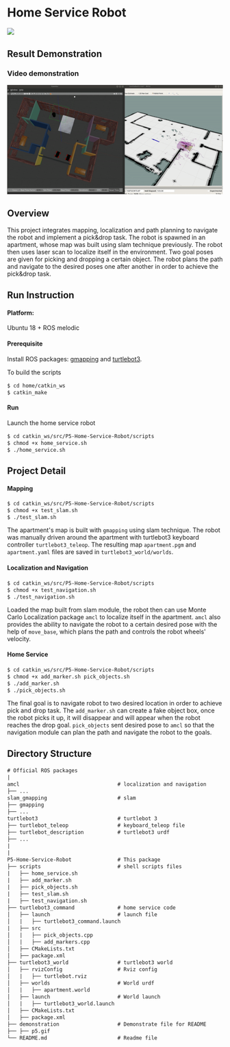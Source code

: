 # Home Service Robot

[![](https://s3-us-west-1.amazonaws.com/udacity-robotics/Extra+Images/RoboND_flag.png)](http://www.udacity.com/robotics)

## Result Demonstration 

### Video demonstration

 [![Video demonstration](./demonstration/P5.gif)](https://youtu.be/-6iFxDoOUwM)

## Overview

This project integrates mapping, localization and path planning to navigate the robot and implement a pick&drop task. The robot is spawned in an apartment, whose map was built using slam technique previously. The robot then uses laser scan to localize itself in the environment. Two goal poses are given for picking and dropping a certain object. The robot plans the path and navigate to the desired poses one after another in order to achieve the pick&drop task.

## Run Instruction
#### Platform:

Ubuntu 18 + ROS melodic

#### Prerequisite

Install ROS packages: [gmapping](http://wiki.ros.org/gmapping) and [turtlebot3](http://wiki.ros.org/turtlebot3?distro=melodic).

To build the scripts

```
$ cd home/catkin_ws
$ catkin_make
```

#### Run

Launch the home service robot

```
$ cd catkin_ws/src/P5-Home-Service-Robot/scripts
$ chmod +x home_service.sh
$ ./home_service.sh
```

## Project Detail

#### Mapping

```
$ cd catkin_ws/src/P5-Home-Service-Robot/scripts
$ chmod +x test_slam.sh
$ ./test_slam.sh
```

The apartment's map is built with `gmapping` using slam technique. The robot was manually driven around the apartment with turtlebot3 keyboard controller `turtlebot3_teleop`. The resulting map `apartment.pgm` and `apartment.yaml` files are saved in `turtlebot3_world/worlds`.

#### Localization and Navigation

```
$ cd catkin_ws/src/P5-Home-Service-Robot/scripts
$ chmod +x test_navigation.sh
$ ./test_navigation.sh
```

Loaded the map built from slam module, the robot then can use Monte Carlo Localization package `amcl` to localize itself in the apartment. `amcl` also provides the ability to navigate the robot to a certain desired pose with the help of `move_base`, which plans the path and controls the robot wheels' velocity.

#### Home Service

```
$ cd catkin_ws/src/P5-Home-Service-Robot/scripts
$ chmod +x add_marker.sh pick_objects.sh
$ ./add_marker.sh
$ ./pick_objects.sh
```

The final goal is to navigate robot to two desired location in order to achieve pick and drop task. The `add_marker.sh` can create a fake object box, once the robot picks it up, it will disappear and will appear when the robot reaches the drop goal. `pick_objects` sent desired pose to `amcl` so that the navigation module can plan the path and navigate the robot to the goals.

## Directory Structure

```
# Official ROS packages
|
amcl                                # localization and navigation
├── ...
slam_gmapping               		# slam                
├── gmapping
├── ...
turtlebot3                     		# turtlebot 3
├── turtlebot_teleop                # keyboard_teleop file
├── turtlebot_description           # turtlebot3 urdf
├── ...
|
|
P5-Home-Service-Robot     		    # This package
├── scripts                   		# shell scripts files
|   ├── home_service.sh
|   ├── add_marker.sh
|   ├── pick_objects.sh
|   ├── test_slam.sh
|   ├── test_navigation.sh
├── turtlebot3_command              # home service code
│   ├── launch                      # launch file
│   |   ├── turtlebot3_command.launch
|   ├── src
│   |   ├── pick_objects.cpp
│   |   ├── add_markers.cpp
│   ├── CMakeLists.txt
│   ├── package.xml
├── turtlebot3_world                # turtlebot3 world
│   ├── rvizConfig                  # Rviz config
│   |   ├── turtlebot.rviz
│   ├── worlds                      # World urdf
│   |   ├── apartment.world
│   ├── launch                      # World launch
│   |   ├── turtlebot3_world.launch
│   ├── CMakeLists.txt
│   ├── package.xml
├── demonstration             		# Demonstrate file for README 
├── ├── p5.gif
└── README.md                  		# Readme file                                          
```

